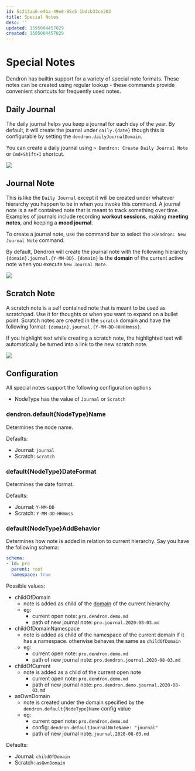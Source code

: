 ```yaml
---
id: 5c213aa6-e4ba-49e8-85c5-1bdcb33ce202
title: Special Notes
desc: ''
updated: 1595004457029
created: 1595004457029
---
```


# Special Notes

Dendron has builtin support for a variety of special note formats. These notes can be created using regular lookup - these commands provide convenient shortcuts for frequently used notes. 

## Daily Journal

The daily journal helps you keep a journal for each day of the year. By default, it will create the journal under `daily.{date}` though this is configurable by setting the `dendron.dailyJournalDomain`.

You can create a daily journal using `> Dendron: Create Daily Journal Note` or `Cmd+Shift+I` shortcut.

![](https://foundation-prod-assetspublic53c57cce-8cpvgjldwysl.s3-us-west-2.amazonaws.com/assets/images/notes.daily.gif)

## Journal Note

This is like the `Daily Journal` except it will be created under whatever hierarchy you happen to be in when you invoke this command. A journal note is a self contained note that is meant to track something over time. Examples of journals include recording **workout sessions**, making **meeting notes**, and keeping a **mood journal**.

To create a journal note, use the command bar to select the `>Dendron: New Journal Note` command. 

By default, Dendron will create the journal note with the following hierarchy `{domain}.journal.{Y-MM-DD}`. `{domain}` is the **domain** of the current active note when you execute `New Journal Note`. 

<a href="https://www.loom.com/share/da562a166af9427e908a76be8bc38355">
<img src="https://cdn.loom.com/sessions/thumbnails/da562a166af9427e908a76be8bc38355-with-play.gif"> 
</a>

## Scratch Note

A scratch note is a self contained note that is meant to be used as scratchpad. Use it for thoughts or when you want to expand on a bullet point. Scratch notes are created in the `scratch` domain and have the following format: `{domain}.journal.{Y-MM-DD-HHHHmmss}`. 

If you highlight text while creating a scratch note, the highlighted text will automatically be turned into a link to the new scratch note. 

<a href="https://www.loom.com/share/104a3e0bb10f4012a831194d02483e4a">
<img style="" src="https://cdn.loom.com/sessions/thumbnails/104a3e0bb10f4012a831194d02483e4a-with-play.gif">
</a>


## Configuration

All special notes support the following configuration options 
- NodeType has the value of `Journal` or `Scratch`

### dendron.default{NodeType}Name

Determines the node name.

Defaults: 
- Journal: `journal`
- Scratch: `scratch`

### default{NodeType}DateFormat

Determines the date format.

Defaults: 
- Journal: `Y-MM-DD`
- Scratch: `Y-MM-DD-HHmmss`

### default{NodeType}AddBehavior

Determines how note is added in relation to current hierarchy. Say you have the following schema:

```yml
schema: 
- id: pro
  parent: root
  namespace: true
```

Possible values:
- childOfDomain
    - note is added as child of the [domain](https://dendron.so/notes/c6fd6bc4-7f75-4cbb-8f34-f7b99bfe2d50.html#domain) of the current hierarchy
    - eg:
        - current open note: `pro.dendron.demo.md`
        - path of new journal note: `pro.journal.2020-08-03.md`
- childOfDomainNamespace
    - note is added as child of the namespace of the current domain if it has a namespace. otherwise behaves the same as `childOfDomain`
    - eg: 
        - current open note: `pro.dendron.demo.md` 
        - path of new journal note:  `pro.dendron.journal.2020-08-03.md`
- childOfCurrent
    - note is added as a child of the current open note
        - current open note: `pro.dendron.demo.md` 
        - path of new journal note:  `pro.dendron.demo.journal.2020-08-03.md`
- asOwnDomain
    -  note is created under the domain specified by the `dendron.default{NodeType}Name` config value
    - eg:
        - current open note: `pro.dendron.demo.md` 
        - config: `dendron.defaultJournalNoteName: "journal"`
        - path of new journal note:  `journal.2020-08-03.md`


Defaults:
- Journal: `childOfDomain`
- Scratch: `asOwnDomain`